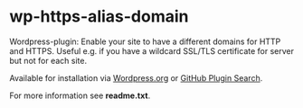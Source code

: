 wp-https-alias-domain
=====================

Wordpress-plugin: Enable your site to have a different domains for HTTP and HTTPS. Useful e.g. if you have a wildcard SSL/TLS certificate for server but not for each site.

Available for installation via [Wordpress.org](http://wordpress.org/plugins/https-domain-alias/) or [GitHub Plugin Search](https://github.com/brainstormmedia/github-plugin-search).

For more information see **readme.txt**.

